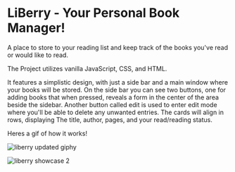# LiBerry - Your Personal Book Manager!
A place to store to your reading list and keep track of the books you've read or would like to read.

The Project utilizes vanilla JavaScript, CSS, and HTML.

It features a simplistic design, with just a side bar and a main window where your books will be stored. On the side bar you can see two buttons, one for adding books that when pressed, reveals a form in the center of the area beside the sidebar. Another button called edit is used to enter edit mode where you'll be able to delete any unwanted entries. The cards will align in rows, displaying The title, author, pages, and your read/reading status.

Heres a gif of how it works!

![liberry updated giphy](https://user-images.githubusercontent.com/90656124/172440705-74c727f5-9c71-449a-9d70-fc9b6c546eb7.gif)

![liberry showcase 2](https://user-images.githubusercontent.com/90656124/167278578-50adc5b4-1836-48d7-9905-6e31ee7cf7fe.gif)

